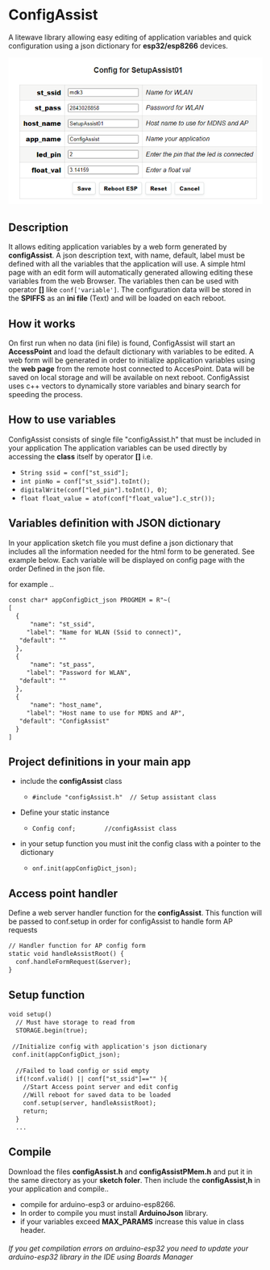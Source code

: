 # ConfigAssist
A litewave library allowing easy editing of application variables and quick configuration using
a json dictionary for **esp32/esp8266** devices.

![](docs/config.png)

## Description
It allows editing application variables by a web form generated by **configAssist**. 
A json description text, with name, default, label must be defined with all the variables that the 
application will use. 
A simple html page  with an edit form will automatically generated allowing editing these variables from the web 
Browser. The variables then can be used with operator **[]** like  ```conf['variable']```.
The configuration data will be stored in the **SPIFFS** as an **ini file** (Text) and will be 
loaded on each reboot.

## How it works
On first run when no data (ini file) is found, ConfigAssist will start an **AccessPoint** and load the
default dictionary with variables to be edited. A web form will be generated in order to 
initialize application variables using the **web page** from the remote host connected to AccesPoint.
Data will be saved on local storage and will be available on next reboot. 
ConfigAssist uses c++ vectors to dynamically store variables and binary search for speeding the process.

## How to use variables
ConfigAssist consists of single file "configAssist.h" that must be included in your application 
The application variables can be used directly by accessing the **class** itself by operator **[]**
i.e.

+ `String ssid = conf["st_ssid"];`
+ `int pinNo = conf["st_ssid"].toInt();`
+ `digitalWrite(conf["led_pin"].toInt(), 0)`;
+ `float float_value = atof(conf["float_value"].c_str());`

## Variables definition with JSON dictionary
In your application sketch file you must define a json dictionary that includes all the information needed 
for the html form to be generated. See example below. Each variable will be displayed on config page with the order 
Defined in the json file.

for example ..
```
const char* appConfigDict_json PROGMEM = R"~(
[
  {
      "name": "st_ssid",
     "label": "Name for WLAN (Ssid to connect)",
   "default": ""
  },
  {
      "name": "st_pass",
     "label": "Password for WLAN",
   "default": ""
  },
  {
      "name": "host_name",
     "label": "Host name to use for MDNS and AP",
   "default": "ConfigAssist"
  }  
]
```

## Project definitions in your main app

+ include the **configAssist**  class
  - `#include "configAssist.h"  // Setup assistant class`

+ Define your static instance
  - `Config conf;        //configAssist class`

+ in your setup function you must init the config class with a pointer to the dictionary
  - `onf.init(appConfigDict_json);`
 
## Access point handler
Define a web server handler function for the **configAssist**. This function will be passed to 
conf.setup in order for configAssist to handle form AP requests
```
// Handler function for AP config form
static void handleAssistRoot() { 
  conf.handleFormRequest(&server); 
}
```
## Setup function
```
void setup()
  // Must have storage to read from
  STORAGE.begin(true);
  
 //Initialize config with application's json dictionary
 conf.init(appConfigDict_json);  

  //Failed to load config or ssid empty
  if(!conf.valid() || conf["st_ssid"]=="" ){ 
    //Start Access point server and edit config
    //Will reboot for saved data to be loaded
    conf.setup(server, handleAssistRoot);
    return;
  }
  ...
  ```

## Compile
Download the files **configAssist.h** and **configAssistPMem.h** and put it in the same directory
as your **sketch foler**. Then include the **configAssist,h** in your application and compile..

+ compile for arduino-esp3 or arduino-esp8266.
+ In order to compile you must install **ArduinoJson** library.
+ if your variables exceed **MAX_PARAMS** increase this value in class header.

###### If you get compilation errors on arduino-esp32 you need to update your arduino-esp32 library in the IDE using Boards Manager
